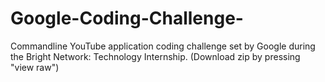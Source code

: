 # Google-Coding-Challenge-
Commandline YouTube application coding challenge set by Google during the Bright Network: Technology Internship. 
(Download zip by pressing "view raw")
